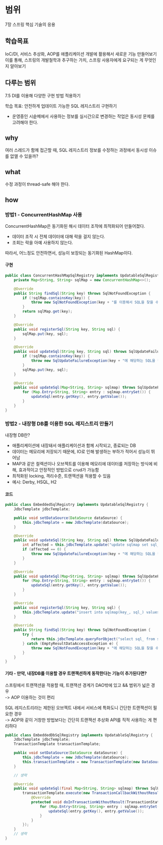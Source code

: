 # 범위
7장 스프링 핵심 기술의 응용

## 학습목표
IoC/DI, 서비스 추상화, AOP를 애플리케이션 개발에 활용해서 새로운 기능 만들어보기  
이를 통해, 스프링의 개발철학과 추구하는 가치, 스프링 사용자에게 요구되는 게 무엇인지 알아보기

## 다루는 범위
7.5 DI를 이용해 다양한 구현 방법 적용하기

학습 목표: 안전하게 업데이트 가능한 SQL 레지스트리 구현하기
- 운영중인 시슽메에서 사용하는 정보를 실시간으로 변경하는 작업은 동시성 문제를 고려해야 한다.

## why
여러 스레드가 함께 접근할 때, SQL 레지스트리 정보를 수정하는 과정에서 동시성 이슈를 없앨 수 있을까?

## what
수정 과정이 thread-safe 해야 한다. 

## how
### 방법1 - ConcurrentHashMap 사용
ConcurrentHashMap은 동기화된 해시 데이터 조작에 최적화되어 만들어졌다.
- 데이터 조작 시 전체 데이터에 대해 락을 걸지 않는다.
- 조회는 락을 아예 사용하지 않는다.

따라서, 어느정도 안전하면서, 성능이 보장되는 동기화된 HashMap이다.

#### 구현
```java
public class ConcurrentHashMapSqlRegistry implements UpdatableSqlRegistry {
    private Map<String, String> sqlMap = new ConcurrentHashMap<>();

    @Override
    public String findSql(String key) throws SqlNotFoundException {
        if (!sqlMap.containsKey(key)) {
            throw new SqlNotFoundException(key + "를 이용해서 SQL을 찾을 수 없습니다");
        }
        return sqlMap.get(key);
    }

    @Override
    public void registerSql(String key, String sql) {
        sqlMap.put(key, sql);
    }

    @Override
    public void updateSql(String key, String sql) throws SqlUpdateFailureException {
        if (!sqlMap.containsKey(key)) {
            throw new SqlUpdateFailureException(key + "에 해당하는 SQL을 찾을 수 없습니다");
        }
        sqlMap.put(key, sql);
    }

    @Override
    public void updateSql(Map<String, String> sqlmap) throws SqlUpdateFailureException {
        for (Map.Entry<String, String> entry : sqlmap.entrySet()) {
            updateSql(entry.getKey(), entry.getValue());
        }
    }
}
```

### 방법2 - 내장형 DB를 이용한 SQL 레지스트리 만들기
내장형 DB란? 
- 애플리케이션에 내장돼서 애플리케이션과 함께 시작되고, 종료되는 DB
- 데이터는 메모리에 저장되기 때문에, IO로 인해 발생하는 부하가 적어서 성능이 뛰어남
- MAP과 같은 컬렉션이나 오브젝트를 이용해 메모리에 데이터를 저장하는 방식에 비해, 효과적이고 안정적인 방법으로 crud가 가능함
- 최적화된 locking, 격리수준, 트랜잭션을 적용할 수 있음
- 예시: Derby, HSQL, H2

#### 코드
```java
public class EmbeddedSqlRegistry implements UpdatableSqlRegistry {
    JdbcTemplate jdbcTemplate;

    public void setDataSource(DataSource dataSource) {
        this.jdbcTemplate = new JdbcTemplate(dataSource);
    }

    @Override
    public void updateSql(String key, String sql) throws SqlUpdateFailureException {
        int affected = this.jdbcTemplate.update("update sqlmap set sql_ = ? where key_ = ?", sql, key);
        if (affected == 0) {
            throw new SqlUpdateFailureException(key + "에 해당하는 SQL을 찾을 수 없습니다");
        }
    }

    @Override
    public void updateSql(Map<String, String> sqlmap) throws SqlUpdateFailureException {
        for (Map.Entry<String, String> entry : sqlmap.entrySet()) {
            updateSql(entry.getKey(), entry.getValue());
        }
    }

    @Override
    public void registerSql(String key, String sql) {
        this.jdbcTemplate.update("insert into sqlmap(key_, sql_) values (?, ?)", key, sql);
    }

    @Override
    public String findSql(String key) throws SqlNotFoundException {
        try {
            return this.jdbcTemplate.queryForObject("select sql_ from sqlmap where key_ = ?", String.class, key);
        } catch (EmptyResultDataAccessException e) {
            throw new SqlNotFoundException(key + "에 해당하는 SQL을 찾을 수 없습니다", e);
        }
    }
}
```

#### 기타 - 만약, 내장DB를 이용할 경우 트랜잭션하게 동작한다는 기능이 추가된다면?
스프링에서 트랜잭션을 적용할 때, 트랜잭션 경계가 DAO밖에 있고 && 범위가 넓은 경우  
-> AOP 이용하는 것이 편리

SQL 레지스트리라는 제한된 오브젝트 내에서 서비스에 특화도니 간단한 트랜잭션이 필요한 경우  
-> AOP와 같이 거창한 방법보다는 간단히 트랜잭션 추상화 API를 직적 사용하는 게 편리하다

```java
public class EmbeddedDbSqlRegistry implements UpdatableSqlRegistry {
    JdbcTemplate jdbcTemplate;
    TransactionTemplate transactionTemplate;

    public void setDataSource(DataSource dataSource) {
        this.jdbcTemplate = new JdbcTemplate(dataSource);
        this.transactionTemplate = new TransactionTemplate(new DataSourceTransactionManager(dataSource));
    }

    // 생략

    @Override
    public void updateSql(final Map<String, String> sqlmap) throws SqlUpdateFailureException {
        transactionTemplate.execute(new TransactionCallbackWithoutResult() {
            @Override
            protected void doInTransactionWithoutResult(TransactionStatus transactionStatus) {
                for (Map.Entry<String, String> entry : sqlmap.entrySet()) {
                    updateSql(entry.getKey(), entry.getValue());
                }
            }
        });
    }
    // 생략
}
```